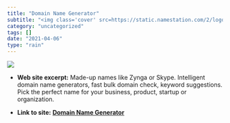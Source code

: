 ```yaml
---
title: "Domain Name Generator"
subtitle: "<img class='cover' src=https://static.namestation.com/2/logo/NameStationLogoCircle.png>"
category: "uncategorized"
tags: []
date: "2021-04-06"
type: "rain"
---
```

<img class="cover" src=https://static.namestation.com/2/logo/NameStationLogoCircle.png>



* **Web site excerpt:** Made-up names like Zynga or Skype. Intelligent domain name generators, fast bulk domain check, keyword suggestions. Pick the perfect name for your business, product, startup or organization.

* **Link to site:** **[Domain Name Generator](http://www.namestation.com/domain-search/random)**